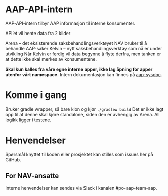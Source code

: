 # AAP-API-intern
AAP-API-intern tilbyr AAP informasjon til interne konsumenter.

API’et vil hente data fra 2 kilder

Arena – det eksisterende saksbehandlingsverktøyet NAV bruker til å behandle AAP-saker
Kelvin – nytt saksbehandlingsverktøy som nå er under utvikling
Når Kelvin er ferdig vil data begynne å flyte derfra, men tanken er at dette ikke skal merkes av konsumentene.

**Skal kun kalles fra våre egne interne apper, ikke lag åpning for apper utenfor vårt namespace.**
Intern dokumentasjon kan finnes på [aap-sysdoc](https://aap-sysdoc.ansatt.nav.no/funksjonalitet/Datadeling/funksjonell).

# Komme i gang
Bruker gradle wrapper, så bare klon og kjør `./gradlew build`
Det er ikke lagt opp til at denne skal kjøre standalone, siden den er avhengig av Arena.
All logikk ligger i testene.

# Henvendelser
Spørsmål knyttet til koden eller prosjektet kan stilles som issues her på GitHub.

## For NAV-ansatte
Interne henvendelser kan sendes via Slack i kanalen #po-aap-team-aap.
